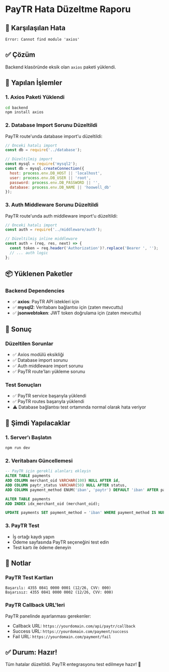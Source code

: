 # PayTR Hata Düzeltme Raporu

## 🐛 Karşılaşılan Hata
```
Error: Cannot find module 'axios'
```

## ✅ Çözüm
Backend klasöründe eksik olan `axios` paketi yüklendi.

## 🔧 Yapılan İşlemler

### 1. Axios Paketi Yüklendi
```bash
cd backend
npm install axios
```

### 2. Database Import Sorunu Düzeltildi
PayTR route'unda database import'u düzeltildi:
```javascript
// Önceki hatalı import
const db = require('../database');

// Düzeltilmiş import
const mysql = require('mysql2');
const db = mysql.createConnection({
  host: process.env.DB_HOST || 'localhost',
  user: process.env.DB_USER || 'root',
  password: process.env.DB_PASSWORD || '',
  database: process.env.DB_NAME || 'hoowell_db'
});
```

### 3. Auth Middleware Sorunu Düzeltildi
PayTR route'unda auth middleware import'u düzeltildi:
```javascript
// Önceki hatalı import
const auth = require('../middleware/auth');

// Düzeltilmiş inline middleware
const auth = (req, res, next) => {
  const token = req.header('Authorization')?.replace('Bearer ', '');
  // ... auth logic
};
```

## 📦 Yüklenen Paketler

### Backend Dependencies
- ✅ **axios**: PayTR API istekleri için
- ✅ **mysql2**: Veritabanı bağlantısı için (zaten mevcuttu)
- ✅ **jsonwebtoken**: JWT token doğrulama için (zaten mevcuttu)

## 🚀 Sonuç

### Düzeltilen Sorunlar
- ✅ Axios modülü eksikliği
- ✅ Database import sorunu
- ✅ Auth middleware import sorunu
- ✅ PayTR route'ları yükleme sorunu

### Test Sonuçları
- ✅ PayTR service başarıyla yüklendi
- ✅ PayTR routes başarıyla yüklendi
- ⚠️ Database bağlantısı test ortamında normal olarak hata veriyor

## 🎯 Şimdi Yapılacaklar

### 1. Server'ı Başlatın
```bash
npm run dev
```

### 2. Veritabanı Güncellemesi
```sql
-- PayTR için gerekli alanları ekleyin
ALTER TABLE payments 
ADD COLUMN merchant_oid VARCHAR(100) NULL AFTER id,
ADD COLUMN paytr_status VARCHAR(50) NULL AFTER status,
ADD COLUMN payment_method ENUM('iban', 'paytr') DEFAULT 'iban' AFTER payment_type;

ALTER TABLE payments 
ADD INDEX idx_merchant_oid (merchant_oid);

UPDATE payments SET payment_method = 'iban' WHERE payment_method IS NULL;
```

### 3. PayTR Test
- İş ortağı kaydı yapın
- Ödeme sayfasında PayTR seçeneğini test edin
- Test kartı ile ödeme deneyin

## 📝 Notlar

### PayTR Test Kartları
```
Başarılı: 4355 0841 0000 0001 (12/26, CVV: 000)
Başarısız: 4355 0841 0000 0002 (12/26, CVV: 000)
```

### PayTR Callback URL'leri
PayTR panelinde ayarlanması gerekenler:
- Callback URL: `https://yourdomain.com/api/paytr/callback`
- Success URL: `https://yourdomain.com/payment/success`
- Fail URL: `https://yourdomain.com/payment/fail`

## ✅ Durum: Hazır!

Tüm hatalar düzeltildi. PayTR entegrasyonu test edilmeye hazır! 🚀
